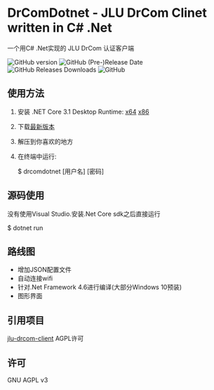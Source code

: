# DrComDotnet - JLU DrCom Clinet written in C# .Net

一个用C# .Net实现的 JLU DrCom 认证客户端

![GitHub version](https://img.shields.io/github/v/release/leviolet/DrComDotnet?include_prereleases&style=flat-square) ![GitHub (Pre-)Release Date](https://img.shields.io/github/release-date-pre/leviolet/DrComDotnet?style=flat-square) ![GitHub Releases Downloads](https://img.shields.io/github/downloads/leviolet/DrComDotnet/total?style=flat-square&color=blue) ![GitHub](https://img.shields.io/github/license/leviolet/DrComDotnet?color=blue&style=flat-square)

## 使用方法

1. 安装 .NET Core 3.1 Desktop Runtime: [x64](https://dotnet.microsoft.com/download/dotnet-core/thank-you/runtime-desktop-3.1.7-windows-x64-installer) [x86](https://dotnet.microsoft.com/download/dotnet-core/thank-you/runtime-desktop-3.1.7-windows-x86-installer)
2. 下载[最新版本](https://github.com/leviolet/DrComDotnet/releases/latest)
3. 解压到你喜欢的地方
4. 在终端中运行:

   $ drcomdotnet [用户名] [密码]

## 源码使用

没有使用Visual Studio.安装.Net Core sdk之后直接运行

   $ dotnet run

## 路线图

- 增加JSON配置文件
- 自动连接wifi
- 针对.Net Framework 4.6进行编译(大部分Windows 10预装)
- 图形界面

## 引用项目

[jlu-drcom-client](https://github.com/drcoms/jlu-drcom-client) AGPL许可

## 许可

GNU AGPL v3